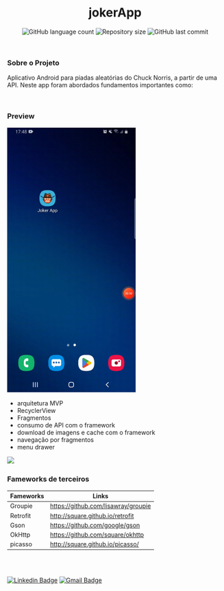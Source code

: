 <h1 align="center">jokerApp</h1>

<p align="center">
  <img alt="GitHub language count" src="https://img.shields.io/github/languages/count/joalissongomes1994/joker-master?color=%2304D361?style=flat-square">
  <img alt="Repository size" src="https://img.shields.io/github/repo-size/joalissongomes1994/joker-master?color=%2304D361?style=flat-square">
  <img alt="GitHub last commit" src="https://img.shields.io/github/last-commit/joalissongomes1994/joker-master?color=%2304D361?style=flat-square">
</p>

<br/>

### Sobre o Projeto
Aplicativo Android para piadas aleatórias do Chuck Norris, a partir de uma API. Neste app foram abordados fundamentos importantes como: 

<br/>

### Preview

<img src="https://github.com/joalissongomes1994/joker-master/blob/master/screenshots/jokeApp-video.gif" width="300" />

* arquitetura MVP
* RecyclerView 
* Fragmentos
* consumo de API com o framework
* download de imagens e cache com o framework
* navegação por fragmentos
* menu drawer

![](./screenshots/screen_recording.gif)

### Fameworks de terceiros

| Fameworks | Links |
| ------ | ------ |
| Groupie | https://github.com/lisawray/groupie |
| Retrofit | http://square.github.io/retrofit |
| Gson | https://github.com/google/gson |
| OkHttp | https://github.com/square/okhttp |
| picasso | http://square.github.io/picasso/ |


<br/>
<br/>

  [![Linkedin Badge](https://img.shields.io/badge/-Joalisson-blue?style=flat-square&logo=Linkedin&logoColor=white&link=https://www.linkedin.com/in/joalisson-gomes-44b960127/)](https://www.linkedin.com/in/joalisson-gomes-44b960127/) 
  [![Gmail Badge](https://img.shields.io/badge/-joalisson.webdev@gmail.com-c14438?style=flat-square&logo=Gmail&logoColor=white&link=mailto:joalisson.webdev@gmail.com)](mailto:joalisson.webdev@gmail.com)
